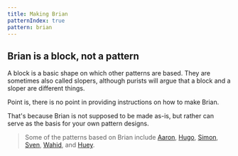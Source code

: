 ```yaml
---
title: Making Brian
patternIndex: true
pattern: brian
---
```


## Brian is a block, not a pattern

A block is a basic shape on which other patterns are based.
They are sometimes also called slopers, although purists will argue that a block and a sloper are different things.

Point is, there is no point in providing instructions on how to make Brian.

That's because Brian is not supposed to be made as-is, but rather can serve as the basis for your own pattern designs.

> Some of the patterns based on Brian include 
> [Aaron](/patterns/aaron),
> [Hugo](/patterns/hugo),
> [Simon](/patterns/simon),
> [Sven](/patterns/sven),
> [Wahid](/patterns/wahid),
> and
> [Huey](/patterns/huey).
